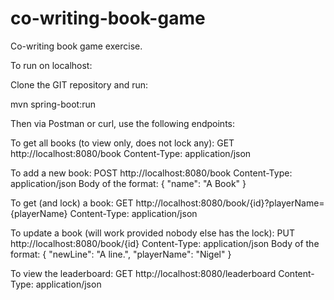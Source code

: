 # co-writing-book-game
Co-writing book game exercise.

To run on localhost:

Clone the GIT repository and run:

mvn spring-boot:run

Then via Postman or curl, use the following endpoints:

To get all books (to view only, does not lock any):
GET
http://localhost:8080/book
Content-Type: application/json

To add a new book:
POST
http://localhost:8080/book
Content-Type: application/json
Body of the format:
{
    "name": "A Book"
}

To get (and lock) a book:
GET
http://localhost:8080/book/{id}?playerName={playerName}
Content-Type: application/json

To update a book (will work provided nobody else has the lock):
PUT
http://localhost:8080/book/{id}
Content-Type: application/json
Body of the format:
{
    "newLine": "A line.",
    "playerName": "Nigel"
}

To view the leaderboard:
GET
http://localhost:8080/leaderboard
Content-Type: application/json
